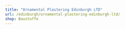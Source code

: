 ```yaml
---
title: "Ornamental Plastering Edinburgh LTD"
url: /edinburgh/ornamental-plastering-edinburgh-ltd/
shop: Baustoffe
---
```

